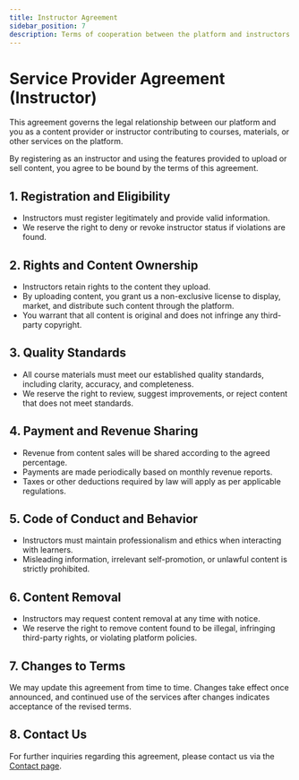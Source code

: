 ```yaml
---
title: Instructor Agreement
sidebar_position: 7
description: Terms of cooperation between the platform and instructors.
---
```


# Service Provider Agreement (Instructor)

This agreement governs the legal relationship between our platform and you as a content provider or instructor contributing to courses, materials, or other services on the platform.

By registering as an instructor and using the features provided to upload or sell content, you agree to be bound by the terms of this agreement.

## 1. Registration and Eligibility

- Instructors must register legitimately and provide valid information.
- We reserve the right to deny or revoke instructor status if violations are found.

## 2. Rights and Content Ownership

- Instructors retain rights to the content they upload.
- By uploading content, you grant us a non-exclusive license to display, market, and distribute such content through the platform.
- You warrant that all content is original and does not infringe any third-party copyright.

## 3. Quality Standards

- All course materials must meet our established quality standards, including clarity, accuracy, and completeness.
- We reserve the right to review, suggest improvements, or reject content that does not meet standards.

## 4. Payment and Revenue Sharing

- Revenue from content sales will be shared according to the agreed percentage.
- Payments are made periodically based on monthly revenue reports.
- Taxes or other deductions required by law will apply as per applicable regulations.

## 5. Code of Conduct and Behavior

- Instructors must maintain professionalism and ethics when interacting with learners.
- Misleading information, irrelevant self-promotion, or unlawful content is strictly prohibited.

## 6. Content Removal

- Instructors may request content removal at any time with notice.
- We reserve the right to remove content found to be illegal, infringing third-party rights, or violating platform policies.

## 7. Changes to Terms

We may update this agreement from time to time. Changes take effect once announced, and continued use of the services after changes indicates acceptance of the revised terms.

## 8. Contact Us

For further inquiries regarding this agreement, please contact us via the [Contact page](/hubungi-kami).
